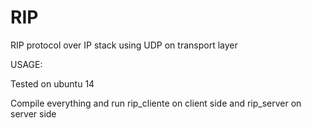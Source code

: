 # RIP
RIP protocol over IP stack using UDP on transport layer

USAGE:

Tested on ubuntu 14

Compile everything and run rip_cliente on client side and rip_server on server side

